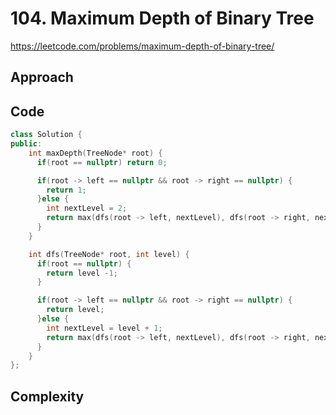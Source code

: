 # 104. Maximum Depth of Binary Tree

https://leetcode.com/problems/maximum-depth-of-binary-tree/

## Approach

## Code

```cpp
class Solution {
public:
    int maxDepth(TreeNode* root) {
      if(root == nullptr) return 0;

      if(root -> left == nullptr && root -> right == nullptr) {
        return 1;
      }else {
        int nextLevel = 2;
        return max(dfs(root -> left, nextLevel), dfs(root -> right, nextLevel));
      }
    }

    int dfs(TreeNode* root, int level) {
      if(root == nullptr) {
        return level -1;
      }

      if(root -> left == nullptr && root -> right == nullptr) {
        return level;
      }else {
        int nextLevel = level + 1;
        return max(dfs(root -> left, nextLevel), dfs(root -> right, nextLevel));
      }
    }
};
```

## Complexity
